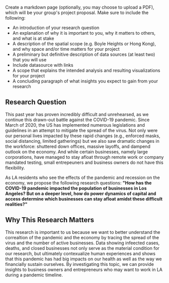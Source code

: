 Create a markdown page (optionally, you may choose to upload a PDF), which will be your group's project proposal. Make sure to include the following:

- An introduction of your research question
- An explanation of why it is important to you, why it matters to others, and what is at stake
- A description of the spatial scope (e.g. Boyle Heights or Hong Kong), and why space and/or time matters for your project
- A preliminary but definitive description of data sources (at least two) that you will use
- Include datasource with links
- A scope that explains the intended analysis and resulting visualizations for your project
- A concluding paragraph of what insights you expect to gain from your research

## Research Question
This past year has proven incredibly difficult and unrehearsed, as we continue this drawn-out battle against the COVID-19 pandemic. Since March of 2020, the US has implemented numerous legislations and guidelines in an attempt to mitigate the spread of the virus. Not only were our personal lives impacted by these rapid changes (e.g., enforced masks, social distancing, limited gatherings) but we also saw dramatic changes in the workforce: shuttered down offices, massive layoffs, and dampend outlook on the economy. And while certain businesses, namely large corporations, have managed to stay afloat through remote work or company mandated testing, small entrepeuners and business owners do not have this flexibility.

As LA residents who see the effects of the pandemic and recession on the economy, we propose the following research questions: **"How has the COVID-19 pandemic impacted the population of businesses in Los Angeles? But on a deeper level, how do power dynamics of capital and access determine which businesses can stay afloat amidst these difficult realities?"**

## Why This Research Matters
This research is important to us because we want to better understand the correaltion of the pandemic and the economy by tracing the spread of the virus and the number of active businesses. Data showing infeected cases, deaths, and closed businesses not only serve as the material condition for our research, but ultimately contexualize human experiences and shows that this pandemic has had big impacts on our health as well as the way we financially sustain ourselves. By investigating this topic, we can provide insights to business owners and entrepreneurs who may want to work in LA during a pandemic timeline.
